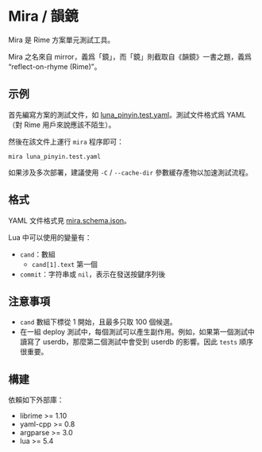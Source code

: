 # Mira / 韻鏡

Mira 是 Rime 方案單元測試工具。

Mira 之名來自 mirror，義爲「鏡」，而「鏡」則截取自《韻鏡》一書之題，義爲 “reflect-on-rhyme (Rime)”。

## 示例

首先編寫方案的測試文件，如 [luna_pinyin.test.yaml](https://github.com/rimeinn/mira/blob/master/examples/luna_pinyin.test.yaml)。測試文件格式爲 YAML（對 Rime 用戶來說應該不陌生）。

然後在該文件上運行 `mira` 程序即可：

```
mira luna_pinyin.test.yaml
```

如果涉及多次部署，建議使用 `-C` / `--cache-dir` 參數緩存產物以加速測試流程。

## 格式

YAML 文件格式見 [mira.schema.json](./spec/mira.schema.json)。

Lua 中可以使用的變量有：

- `cand`：數組
  - `cand[1].text` 第一個
- `commit`：字符串或 `nil`，表示在發送按鍵序列後

## 注意事項

- `cand` 數組下標從 1 開始，且最多只取 100 個候選。
- 在一組 deploy 測試中，每個測試可以產生副作用。例如，如果第一個測試中讀寫了 userdb，那麼第二個測試中會受到 userdb 的影響。因此 `tests` 順序很重要。

## 構建

依賴如下外部庫：

- librime >= 1.10
- yaml-cpp >= 0.8
- argparse >= 3.0
- lua >= 5.4
